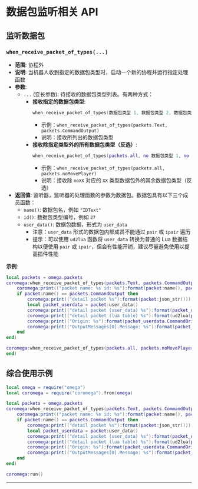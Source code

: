 # 数据包监听相关 API

## 监听数据包

### `when_receive_packet_of_types(...)`

- **范围**: 协程外
- **说明**: 当机器人收到指定的数据包类型时，启动一个新的协程并运行指定处理函数
- **参数**:
  - `...` (变长参数): 待接收的数据包类型列表。有两种方式：
    - **接收指定的数据包类型**:
      ```lua
      when_receive_packet_of_types(数据包类型 1, 数据包类型 2, 数据包类型 3, ...)
      ```
      - 示例：`when_receive_packet_of_types(packets.Text, packets.CommandOutput)`
      - 说明：接收所列出的数据包类型
    - **接收除指定类型外的所有数据包类型（反选）**:
      ```lua
      when_receive_packet_of_types(packets.all, no 数据包类型 1, no 数据包类型 2, no 数据包类型 3, ...)
      ```
      - 示例：`when_receive_packet_of_types(packets.all, packets.noMovePlayer)`
      - 说明：接收除 `noXX` 对应的 `XX` 类型数据包外的其余数据包类型（反选）
- **返回值**: 监听器，监听器的处理函数的参数为数据包。数据包具有以下三个成员函数：
  - `name()`: 数据包名，例如 `"IDText"`
  - `id()`: 数据包类型编号，例如 `27`
  - `user_data()`: 数据包数据，形式为 `user_data`
    - 注意：`user_data` 形式的数据包内部成员不能通过 `pair` 或 `ipair` 遍历
    - 提示：可以使用 `ud2lua` 函数将 `user_data` 转换为普通的 Lua 数据结构以便使用 `pair` 或 `ipair`，但会有性能开销，建议尽量避免使用以提高插件性能

**示例**:

```lua
local packets = omega.packets
coromega:when_receive_packet_of_types(packets.Text, packets.CommandOutput):start_new(function(packet)
    coromega:print(("packet name: %s id: %s"):format(packet:name(), packet:id()))
    if packet:name() == packets.CommandOutput then
        coromega:print(("detail packet %s"):format(packet:json_str()))
        local packet_userdata = packet:user_data()
        coromega:print(("detail packet (user_data) %s"):format(packet_userdata))
        coromega:print(("detail packet (lua table) %s"):format(ud2lua(packet_userdata)))
        coromega:print(("Origin: %s"):format(packet_userdata.CommandOrigin.Origin))
        coromega:print(("OutputMessages[0].Message: %s"):format(packet_userdata.OutputMessages[1].Message))
    end
end)

coromega:when_receive_packet_of_types(packets.all, packets.noMovePlayer):start_new(function(packet)
end)
```

## 综合使用示例

```lua
local omega = require("omega")
local coromega = require("coromega").from(omega)

local packets = omega.packets
coromega:when_receive_packet_of_types(packets.Text, packets.CommandOutput):start_new(function(packet)
    coromega:print(("packet name: %s id: %s"):format(packet:name(), packet:id()))
    if packet:name() == packets.CommandOutput then
        coromega:print(("detail packet %s"):format(packet:json_str()))
        local packet_userdata = packet:user_data()
        coromega:print(("detail packet (user_data) %s"):format(packet_userdata))
        coromega:print(("detail packet (lua table) %s"):format(ud2lua(packet_userdata)))
        coromega:print(("Origin: %s"):format(packet_userdata.CommandOrigin.Origin))
        coromega:print(("OutputMessages[0].Message: %s"):format(packet_userdata.OutputMessages[1].Message))
    end
end)

coromega:run()
```

---
